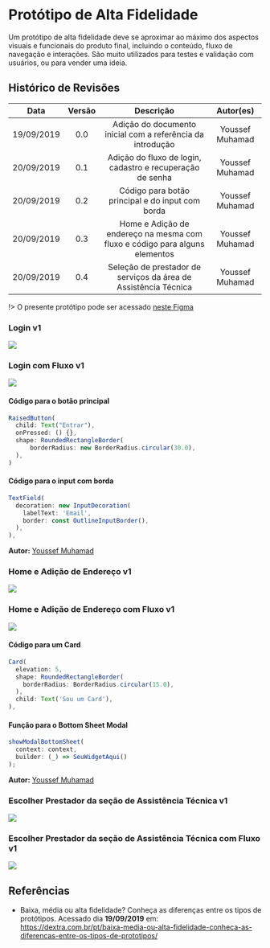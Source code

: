 # Protótipo de Alta Fidelidade

Um protótipo de alta fidelidade deve se aproximar ao máximo dos aspectos visuais e funcionais do produto final, incluindo o conteúdo, fluxo de navegação e interações. São muito utilizados para testes e validação com usuários, ou para vender uma ideia.

## Histórico de Revisões

| Data            | Versão    |              Descrição            |    Autor(es) |
| :--: | :----: | :-------: | :-------: |
|   19/09/2019    |   0.0     |    Adição do documento inicial com a referência da introdução   |      Youssef Muhamad |
|   20/09/2019    |   0.1     |    Adição do fluxo de login, cadastro e recuperação de senha    |      Youssef Muhamad |
|   20/09/2019    |   0.2     |    Código para botão principal e do input com borda             |      Youssef Muhamad |
|   20/09/2019    |   0.3     |    Home e Adição de endereço na mesma com fluxo e código para alguns elementos             |      Youssef Muhamad |
|   20/09/2019    |   0.4     |    Seleção de prestador de serviços da área de Assistência Técnica                         |      Youssef Muhamad |

!> O presente protótipo pode ser acessado  [neste Figma](https://www.figma.com/file/lSRDfsDUZeiL3YiUGhEV6k/pax-prot%C3%B3tipo-alta-fidelidade?node-id=0%3A1)

### Login v1
<img src="../../../assets/prototipo-alto-nivel/login.png">

### Login com Fluxo v1
<img src="../../../assets/prototipo-alto-nivel/login-fluxo.png">

#### Código para o botão principal
<!-- o JS é só pra deixar colorido -->
```js 
RaisedButton(
  child: Text("Entrar"),
  onPressed: () {},
  shape: RoundedRectangleBorder(
      borderRadius: new BorderRadius.circular(30.0),
  ),
)
```

#### Código para o input com borda
```js
TextField(
  decoration: new InputDecoration(
    labelText: 'Email',
    border: const OutlineInputBorder(),
  ),
),
```

**Autor:** [Youssef Muhamad](https://github.com/youssef-md)


### Home e Adição de Endereço v1
<img src="../../../assets/prototipo-alto-nivel/add-endereco.png">

### Home e Adição de Endereço com Fluxo v1
<img src="../../../assets/prototipo-alto-nivel/add-endereco-fluxo.png">

#### Código para um Card 
```js
Card(
  elevation: 5,
  shape: RoundedRectangleBorder(
    borderRadius: BorderRadius.circular(15.0),
  ),
  child: Text('Sou um Card'),
),
```

#### Função para o Bottom Sheet Modal
```js
showModalBottomSheet(
  context: context,
  builder: (_) => SeuWidgetAqui()
);
```

**Autor:** [Youssef Muhamad](https://github.com/youssef-md)

### Escolher Prestador da seção de Assistência Técnica v1
<img src="../../../assets/prototipo-alto-nivel/escolher-prestador-assistencia-tecnica.png">

### Escolher Prestador da seção de Assistência Técnica com Fluxo v1
<img src="../../../assets/prototipo-alto-nivel/escolher-prestador-assistencia-tecnica-fluxo.png">




## Referências

- Baixa, média ou alta fidelidade? Conheça as diferenças entre os tipos de protótipos. Acessado dia **19/09/2019** em: <https://dextra.com.br/pt/baixa-media-ou-alta-fidelidade-conheca-as-diferencas-entre-os-tipos-de-prototipos/>

